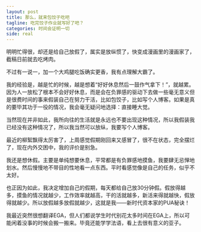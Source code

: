 ```yaml
---
layout: post
title: 那么，就来包饺子吃吧
tagline: 吃完饺子作业就写好了吧？
categories: 时间会证明一切
side: real
---
```


明明忙得很，却还是给自己放假了，属实是放纵惯了，快变成漫画里的漫画家了，截稿日前就去吃烤肉。

不过有一说一，加一个大鸡腿吃饭确实更香，我有点理解大霸了。

我的经验是，越是忙的时候，越是想着“好好休息然后一鼓作气拿下！”，就越累。因为人一放松了根本不会好好休息，而是会在负罪感的驱动下去做一些毫无意义但是很费时间的事来假装自己在努力干活，比如包饺子，比如写个人博客。如果是真的要毕其功于一役的情况，我会毫无疑问地选择：直接睡大觉。

当然现在并非如此，我所向往的生活就是永远也不要出现这种情况，所以我假装我已经没有这种情况了，所以我当然可以放纵，我要写个人博客。

最近的柳絮飘得太厉害了，上周感觉假期刚回来又感冒了，很不在状态，完全摆烂了，现在内外交困中，我的评价是别急。

我还是想休假。主要是单纯想要休息，平常都是有负罪感地摸鱼，我要肆无忌惮地划水。然后慢慢地不带目的性地看一点东西。平时看感觉像是自己的任务，似乎不太好。

也正因为如此，我决定增加自己的假期，每天都给自己放30分钟假。假放得越多，摸鱼的情况就越少，工作效率就越高，干的活就越多，新活来得就越快，假放得就越少。所以放假越多放假就越少，这就是我——新时代资本家的PUA秘诀！

我最近突然很想翻译EGA，但人们都说学生时代别花太多时间在EGA上，所以可能闲着没事的时候会搬一搬来。毕竟还能学学法语，看上去很有意义的亚子。